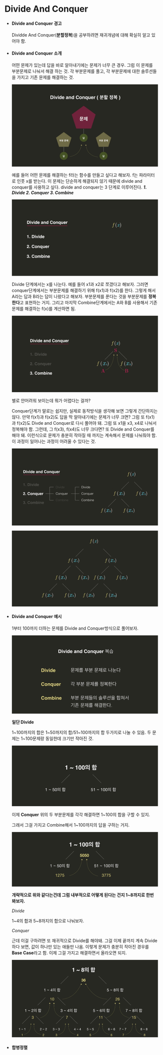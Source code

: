# Divide And Conquer

- #### Divide and Conquer 경고

  Dividde And Conquer(**분할정복**)을 공부하려면 재귀개념에 대해 확실히 알고 있어야 함. 

- #### Divide and Conquer 소개

  어떤 문제가 있는데 답을 바로 알아내기에는 문제가 너무 큰 경우. 그럼 이 문제를 부분문제로 나눠서 해결 하는 것. 각 부분문제를 풀고, 각 부분문제에 대한 솔루션들을 가지고 기존 문제를 해결하는 것. 

  ![4_1](./resources/4_1.png)

  예를 들어 어떤 문제를 해결하는 f라는 함수를 만들고 싶다고 해보자. f는 파라미터로 인풋 x를 받는다. 이 문제는 단순하게 해결되지 않기 때문에 divide and conquer를 사용하고 싶다. divide and conquer는 3 단계로 이루어진다. ***1. Divide 2. Conquer 3. Combine*** 

  ![4_1](./resources/4_2.png)

  Divide 단계에서는 x를 나눈다. 예를 들어 x1과 x2로 쪼갰다고 해보자. 그러면 conquer단계에서는 부분문제를 해결하기 위해 f(x1)과 f(x2)를 한다. 그렇게 해서 A라는 답과 B라는 답이 나왔다고 해보자. 부분문제를 푼다는 것을 부분문제를 **정복한다**고 표현하는 거지. 그리고 마지막 Combine단계에서는 A와 B를 사용해서 기존문제를 해결하는 f(x)를 계산하면 됨. 

  ![4_1](./resources/4_3.png)

  별로 안어려워 보이는데 뭐가 어렵다는 걸까?

  Conquer단계가 말로는 쉽지만, 실제로 동작방식을 생각해 보면 그렇게 간단하지는 않다. 만약 f(x1)과 f(x2)도 답을 딱 알아내기에는 문제가 너무 크면? 그럼 또 f(x1)과 f(x2)도 Divde and Conquer로 다시 풀어야 돼. 그럼 또 x1을 x3, x4로 나눠서 정복해야 함. 그런데, 그 f(x3), f(x4)도 너무 크다면? 또 Divide and Conquer를 해야 돼. 이런식으로 문제가 충분히 작아질 때 까지는 계속해서 문제를 나눠줘야 함. 이 과정이 일어나는 과정이 어려울 수 있다는 것. 

  ![4_1](./resources/4_4.png)

  ![4_1](./resources/4_5.png)



- #### Divide and Conquer 예시

  1부터 100까지 더하는 문제를 Divide and Conquer방식으로 풀어보자. 

  ![4_1](./resources/4_6.png)

  **일단 Divide**

  1~100까지의 합은 1~50까지의 합/51~100까지의 합 두가지로 나눌 수 있음. 두 문제는 1~100문제랑 동일한데 크기만 작아진 것. 

  ![4_1](./resources/4_7.png)

  이제 **Conquer** 위의 두 부분문제를 각각 해결하면 1~100의 합을 구할 수 있지. 

  그래서 그걸 가지고 Combine해서 1~100까지의 답을 구하는 거지. 

  ![4_1](./resources/4_8.png)

  **개략적으로 위와 같다는건데 그럼 내부적으로 어떻게 된다는 건지 1~8까지로 한번 봐보자.**

  *Divide*

  1~4의 합과 5~8까지의 합으로 나눠보자. 

  *Conquer*

  근데 이걸 구하려면 또 재귀적으로 Divide를 해야돼. 그걸 이제 끝까지 계속 Divide하다 보면, 값이 하나만 있는 애들만 나옴. 이렇게 문제가 충분히 작아진 경우를 **Base Case**라고 함. 이제 그걸 가지고 해결하면서 올라오면 되지. 

  ![4_1](./resources/4_9.png)



- #### 합병정렬

  

  